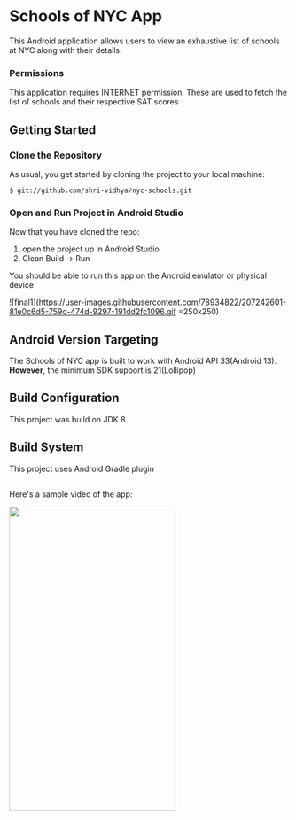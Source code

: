 # Schools of NYC App
This Android application allows users to view an exhaustive list of schools at NYC along with their details.

### Permissions
This application requires INTERNET permission.
These are used to fetch the list of schools and their respective SAT scores

## Getting Started

### Clone the Repository

As usual, you get started by cloning the project to your local machine:

```
$ git://github.com/shri-vidhya/nyc-schools.git
```


### Open and Run Project in Android Studio
Now that you have cloned the repo:


1. open the project up in Android Studio
2. Clean Build -> Run

You should be able to run this app on the Android emulator or physical device

![final1](https://user-images.githubusercontent.com/78934822/207242601-81e0c6d5-759c-474d-9297-191dd2fc1096.gif =250x250)

## Android Version Targeting
The Schools of NYC app is built to work with Android API 33(Android 13). **However**, the minimum SDK support is 21(Lollipop)

## Build Configuration
This project was build on JDK 8

## Build System
This project uses Android Gradle plugin

##
Here's a sample video of the app:



<a href="url"><img src="https://user-images.githubusercontent.com/78934822/207242601-81e0c6d5-759c-474d-9297-191dd2fc1096.gif" align="left" height="550" width="300" ></a>

